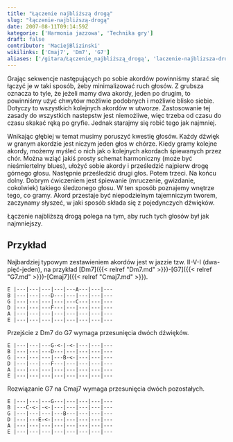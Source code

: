 ```yaml
---
title: "Łączenie najbliższą drogą"
slug: "łączenie-najbliższą-drogą"
date: 2007-08-11T09:14:59Z
kategorie: ['Harmonia jazzowa', 'Technika gry']
draft: false
contributor: 'MaciejBlizinski'
wikilinks: ['Cmaj7', 'Dm7', 'G7']
aliases: ['/gitara/Łączenie_najbliższą_drogą', 'laczenie-najblizsza-droga']
---
```

Grając sekwencje następujących po sobie akordów powinniśmy starać się
łączyć je w taki sposób, żeby minimalizować ruch głosów. Z grubsza
oznacza to tyle, że jeżeli mamy dwa akordy, jeden po drugim, to
powinniśmy użyć chwytów możliwie podobnych i możliwie blisko siebie.
Dotyczy to wszystkich kolejnych akordów w utworze. Zastosowanie tej
zasady do wszystkich nastepstw jest niemożliwe, więc trzeba od czasu do
czasu skakać ręką po gryfie. Jednak starajmy się robić tego jak
najmniej.

Wnikając głębiej w temat musimy poruszyć kwestię głosów. Każdy dźwięk w
granym akordzie jest niczym jeden głos w chórze. Kiedy gramy kolejne
akordy, możemy myśleć o nich jak o kolejnych akordach śpiewanych przez
chór. Można wziąć jakiś prosty schemat harmoniczny (może być
nieśmiertelny blues), ułożyć sobie akordy i prześledzić najpierw drogę
górnego głosu. Następnie prześledzić drugi głos. Potem trzeci. Na końcu
dolny. Dobrym ćwiczeniem jest śpiewanie (mruczenie, gwizdanie,
cokolwiek) takiego śledzonego głosu. W ten sposób poznajemy wnętrze
tego, co gramy. Akord przestaje być niepodzielnym tajemniczym tworem,
zaczynamy słyszeć, w jaki sposób składa się z pojedynczych dźwięków.

Łączenie najbliższą drogą polega na tym, aby ruch tych głosów był jak
najmniejszy.

## Przykład

Najbardziej typowym zestawieniem akordów jest w jazzie tzw. II-V-I
(dwa-pięć-jeden), na przykład
[Dm7]({{< relref "Dm7.md" >}})-[G7]({{< relref "G7.md" >}})-[Cmaj7]({{< relref "Cmaj7.md" >}}).

    E |---|---|---|---|---A---|---|---
    B |---|---|---D---|---|---|---|---
    G |---|---|---|---|---C---|---|---
    D |---|---|---F---|---|---|---|---
    A |---|---|---|---|---|---|---|---
    E |---|---|---|---|---|---|---|---

Przejście z Dm7 do G7 wymaga przesunięcia dwóch dźwięków.

    E |---|---|---G-<-|-<-|---|---|---
    B |---|---|---D---|---|---|---|---
    G |---|---|---|---B-<-|---|---|---
    D |---|---|---F---|---|---|---|---
    A |---|---|---|---|---|---|---|---
    E |---|---|---|---|---|---|---|---

Rozwiązanie G7 na Cmaj7 wymaga przesunięcia dwóch pozostałych.

    E |---|---|---G---|---|---|---|---
    B |---C-<-|-<-|---|---|---|---|---
    G |---|---|---|---B---|---|---|---
    D |---|---E-<-|---|---|---|---|---
    A |---|---|---|---|---|---|---|---
    E |---|---|---|---|---|---|---|---


